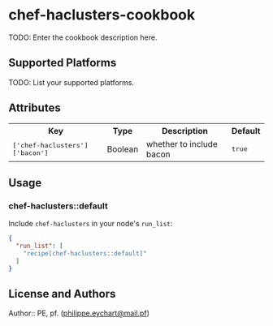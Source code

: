 # chef-haclusters-cookbook

TODO: Enter the cookbook description here.

## Supported Platforms

TODO: List your supported platforms.

## Attributes

<table>
  <tr>
    <th>Key</th>
    <th>Type</th>
    <th>Description</th>
    <th>Default</th>
  </tr>
  <tr>
    <td><tt>['chef-haclusters']['bacon']</tt></td>
    <td>Boolean</td>
    <td>whether to include bacon</td>
    <td><tt>true</tt></td>
  </tr>
</table>

## Usage

### chef-haclusters::default

Include `chef-haclusters` in your node's `run_list`:

```json
{
  "run_list": [
    "recipe[chef-haclusters::default]"
  ]
}
```

## License and Authors

Author:: PE, pf. (<philippe.eychart@mail.pf>)
